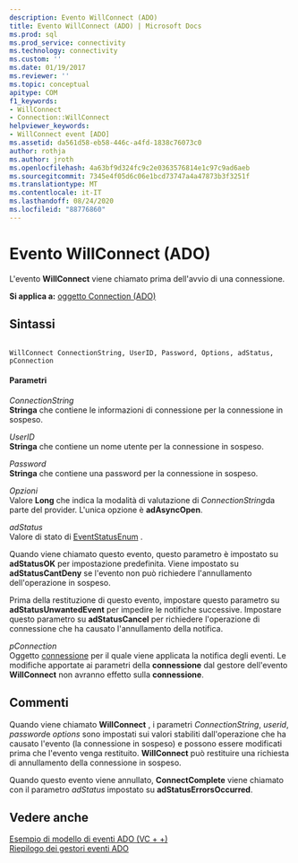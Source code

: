 ```yaml
---
description: Evento WillConnect (ADO)
title: Evento WillConnect (ADO) | Microsoft Docs
ms.prod: sql
ms.prod_service: connectivity
ms.technology: connectivity
ms.custom: ''
ms.date: 01/19/2017
ms.reviewer: ''
ms.topic: conceptual
apitype: COM
f1_keywords:
- WillConnect
- Connection::WillConnect
helpviewer_keywords:
- WillConnect event [ADO]
ms.assetid: da561d58-eb58-446c-a4fd-1838c76073c0
author: rothja
ms.author: jroth
ms.openlocfilehash: 4a63bf9d324fc9c2e0363576814e1c97c9ad6aeb
ms.sourcegitcommit: 7345e4f05d6c06e1bcd73747a4a47873b3f3251f
ms.translationtype: MT
ms.contentlocale: it-IT
ms.lasthandoff: 08/24/2020
ms.locfileid: "88776860"
---
```

# <a name="willconnect-event-ado"></a>Evento WillConnect (ADO)
L'evento **WillConnect** viene chiamato prima dell'avvio di una connessione.  
  
 **Si applica a:** [oggetto Connection (ADO)](./connection-object-ado.md)  
  
## <a name="syntax"></a>Sintassi  
  
```  
  
WillConnect ConnectionString, UserID, Password, Options, adStatus, pConnection  
```  
  
#### <a name="parameters"></a>Parametri  
 *ConnectionString*  
 **Stringa** che contiene le informazioni di connessione per la connessione in sospeso.  
  
 *UserID*  
 **Stringa** che contiene un nome utente per la connessione in sospeso.  
  
 *Password*  
 **Stringa** che contiene una password per la connessione in sospeso.  
  
 *Opzioni*  
 Valore **Long** che indica la modalità di valutazione di *ConnectionString*da parte del provider. L'unica opzione è **adAsyncOpen**.  
  
 *adStatus*  
 Valore di stato di [EventStatusEnum](./eventstatusenum.md) .  
  
 Quando viene chiamato questo evento, questo parametro è impostato su **adStatusOK** per impostazione predefinita. Viene impostato su **adStatusCantDeny** se l'evento non può richiedere l'annullamento dell'operazione in sospeso.  
  
 Prima della restituzione di questo evento, impostare questo parametro su **adStatusUnwantedEvent** per impedire le notifiche successive. Impostare questo parametro su **adStatusCancel** per richiedere l'operazione di connessione che ha causato l'annullamento della notifica.  
  
 *pConnection*  
 Oggetto [connessione](./connection-object-ado.md) per il quale viene applicata la notifica degli eventi. Le modifiche apportate ai parametri della **connessione** dal gestore dell'evento **WillConnect** non avranno effetto sulla **connessione**.  
  
## <a name="remarks"></a>Commenti  
 Quando viene chiamato **WillConnect** , i parametri *ConnectionString*, *userid*, *password*e *options* sono impostati sui valori stabiliti dall'operazione che ha causato l'evento (la connessione in sospeso) e possono essere modificati prima che l'evento venga restituito. **WillConnect** può restituire una richiesta di annullamento della connessione in sospeso.  
  
 Quando questo evento viene annullato, **ConnectComplete** viene chiamato con il parametro *adStatus* impostato su **adStatusErrorsOccurred**.  
  
## <a name="see-also"></a>Vedere anche  
 [Esempio di modello di eventi ADO (VC + +)](./ado-events-model-example-vc.md)   
 [Riepilogo dei gestori eventi ADO](../../guide/data/ado-event-handler-summary.md)